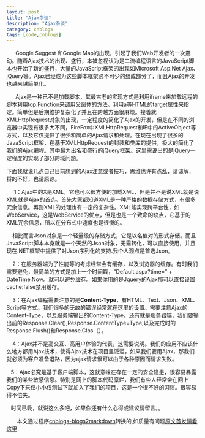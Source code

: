 ```yaml
---
layout: post
title: "Ajax杂谈"
description: "Ajax杂谈"
category: cnblogs
tags: [code,cnblogs]
---
```

&nbsp;&nbsp;&nbsp;&nbsp;&nbsp; Google Suggest 和Google Map的出现，引起了我们Web开发者的一次震动。随着Ajax技术的出现、盛行，本被忽视认为是二流编程语言的JavaScript脚本也开始了新的盛行，大量的JavaScript框架的出现如Microsoft Asp.Net Ajax、jQuery等。Ajax已经成为这些脚本框架必不可少的组成部分了，而且Ajax的开发也越来越简单化。

&nbsp;&nbsp;&nbsp;&nbsp;&nbsp; Ajax是一种已不是加载脚本，其最古老的实现方式是利用iframe来加载远程的脚本利用top.Function来调用父窗体的方法。利用a等HTML的target属性来指定。简单但是后期维护复杂化了并且在跨越方面很麻烦。接着就XMLHttpRequest对象的出现，一定程度的简化了Ajax的开发，但是在不同的浏览器中实现有很多大不同，FireFox中XMLHttpRequest和IE中的ActiveObject等方式，以及它仅提供了很少和简单的Ajax请求和处理。在现在出现了很多的JavaScript框架，在基于XMLHttpRequest的封装和类库的提供，极大的简化了我们的Ajax编程。其中最为出名和盛行的jQuery框架。这里需说出的是jQuery一定程度的实现了部分跨域问题。

下面我就说几点自己目前想到的Ajax注意或者技巧，思维也许有点乱，请谅解，将的不好，也请原谅。

&nbsp;&nbsp;&nbsp;&nbsp; 1：Ajax中的X是XML，它也可以很方便的加载XML，但是并不是说XML就是说XML就是Ajax的首选。首先大家都知道XML是一种严格的数据存储方式，有很多冗余信息。再则XML的处理也有一定的复杂性。XML能实现跨平台性，如WebService，这是WebService的优点，但是也是一个致命的缺点，它基于的XML冗余信息，所以在分布式中速度也是很慢的。

&nbsp;&nbsp;&nbsp; 相比而言Json对象是一个轻量级的存储方式，它是以名值对的形式存储。而且JavaScript脚本本身就是一个天然的Json对象，无需转化，可以直接使用，并且现在.NET框架中提供了对Json序列化的支持.我个人观点是首选Json。

&nbsp;&nbsp;&nbsp; 2：在服务器端为了性能等的考虑经常会有缓存，以及浏览器的缓存。有时我们需要避免，最简单的方式是加上一个时间戳，"Default.aspx?time=&#8221; + DateTime.Now。就可以避免缓存。如果你用的是Jquery的Ajax那可以直接设置cache:false禁用缓存。

&nbsp;&nbsp;&nbsp; 3：在Ajax编程需要注意的是**Content-Type**，有HTML、Text、Json、XML、Script等方式。我们很多的无故的错误经常就在这里的设置。需要注意Ajax的Content-Type，以及服务端输出的Content-Type。还有就是服务器端，我们要输出前的Response.Clear(),Response.ContentType=Type,以及完成时的Response.Flush()和Response.Clos（）。

&nbsp;&nbsp;&nbsp; 4：Ajax并不是高交互、高用户体验的代表，这需要说明。我们的应用不应该什么地方都用Ajax技术，使得Ajax技术在项目里泛滥，如果我们要用Ajax，那我们就必须为客户准备退路，因为ajax请求很可以由于各种原因而请求失败。

&nbsp;&nbsp; 5：Ajax必究是基于客户端脚本，这就意味在存在一定的安全隐患，很容易暴露我们的某些敏感信息。特别是网上的脚本代码糜烂，我们有些人经常会在网上Copy下来仅小小仅测试下就加入了我们的项目，这是一个很不好的习惯。很容易得不偿失。

&nbsp;&nbsp; 时间已晚，就说这么多吧，如果你还有什么心得或建议请留言。。

&nbsp;&nbsp;&nbsp;&nbsp;&nbsp;&nbsp;&nbsp;本文通过程序[cnblogs-blogs2markdown](https://github.com/greengerong/cnblogs-blogs2markdown "cnblogs-blogs2markdown")转换的,如质量有问题[原文首发请看这里](http://www.cnblogs.com/whitewolf/archive/2010/05/14/1735119.html "原文首发")